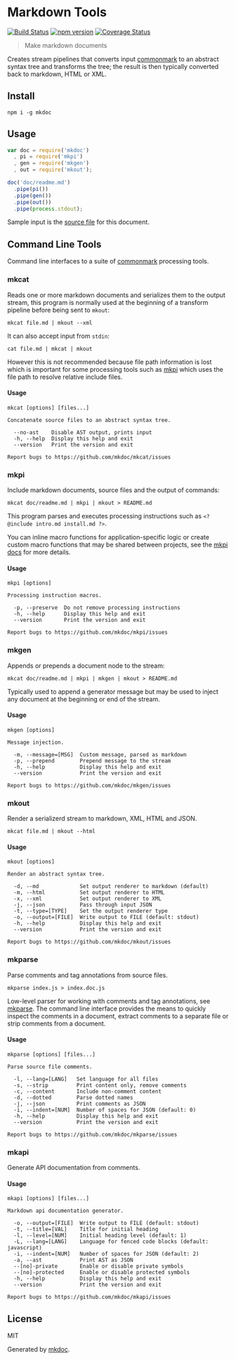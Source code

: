 # Markdown Tools

[![Build Status](https://travis-ci.org/mkdoc/mkdoc.svg?v=2)](https://travis-ci.org/mkdoc/mkdoc)
[![npm version](http://img.shields.io/npm/v/mkdoc.svg?v=2)](https://npmjs.org/package/mkdoc)
[![Coverage Status](https://coveralls.io/repos/mkdoc/mkdoc/badge.svg?branch=master&service=github&v=2)](https://coveralls.io/github/mkdoc/mkdoc?branch=master)

> Make markdown documents

Creates stream pipelines that converts input [commonmark][] to an abstract syntax tree and transforms the tree; the result is then typically converted back to markdown, HTML or XML.

## Install

```
npm i -g mkdoc
```

## Usage

```javascript
var doc = require('mkdoc')
  , pi = require('mkpi')
  , gen = require('mkgen')
  , out = require('mkout');

doc('doc/readme.md')
  .pipe(pi())
  .pipe(gen())
  .pipe(out())
  .pipe(process.stdout);
```

Sample input is the [source file](/doc/readme.md) for this document.

## Command Line Tools

Command line interfaces to a suite of [commonmark][] processing tools.

### mkcat

Reads one or more markdown documents and serializes them to the output stream, this program is normally used at the beginning of a transform pipeline before being sent to `mkout`:

```shell
mkcat file.md | mkout --xml
```

It can also accept input from `stdin`:

```shell
cat file.md | mkcat | mkout
```

However this is not recommended because file path information is lost which is important for some processing tools such as [mkpi][] which uses the file path to resolve relative include files.

#### Usage

```null
mkcat [options] [files...]

Concatenate source files to an abstract syntax tree.

  --no-ast    Disable AST output, prints input
  -h, --help  Display this help and exit
  --version   Print the version and exit

Report bugs to https://github.com/mkdoc/mkcat/issues
```

### mkpi

Include markdown documents, source files and the output of commands:

```shell
mkcat doc/readme.md | mkpi | mkout > README.md
```

This program parses and executes processing instructions such as `<? @include intro.md install.md ?>`.

You can inline macro functions for application-specific logic or create custom macro functions that may be shared between projects, see the [mkpi docs][mkpi] for more details.

#### Usage

```null
mkpi [options]

Processing instruction macros.

  -p, --preserve  Do not remove processing instructions
  -h, --help      Display this help and exit
  --version       Print the version and exit

Report bugs to https://github.com/mkdoc/mkpi/issues
```

### mkgen

Appends or prepends a document node to the stream:

```shell
mkcat doc/readme.md | mkpi | mkgen | mkout > README.md
```

Typically used to append a generator message but may be used to inject any document at the beginning or end of the stream.

#### Usage

```null
mkgen [options]

Message injection.

  -m, --message=[MSG]  Custom message, parsed as markdown
  -p, --prepend        Prepend message to the stream
  -h, --help           Display this help and exit
  --version            Print the version and exit

Report bugs to https://github.com/mkdoc/mkgen/issues
```

### mkout

Render a serializerd stream to markdown, XML, HTML and JSON.

```shell
mkcat file.md | mkout --html
```

#### Usage

```null
mkout [options]

Render an abstract syntax tree.

  -d, --md             Set output renderer to markdown (default)
  -m, --html           Set output renderer to HTML
  -x, --xml            Set output renderer to XML
  -j, --json           Pass through input JSON
  -t, --type=[TYPE]    Set the output renderer type
  -o, --output=[FILE]  Write output to FILE (default: stdout)
  -h, --help           Display this help and exit
  --version            Print the version and exit

Report bugs to https://github.com/mkdoc/mkout/issues
```

### mkparse

Parse comments and tag annotations from source files.

```shell
mkparse index.js > index.doc.js
```

Low-level parser for working with comments and tag annotations, see [mkparse][]. The command line interface provides the means to quickly inspect the comments in a document, extract comments to a separate file or strip comments from a document.

#### Usage

```null
mkparse [options] [files...]

Parse source file comments.

  -l, --lang=[LANG]   Set language for all files
  -s, --strip         Print content only, remove comments
  -c, --content       Include non-comment content
  -d, --dotted        Parse dotted names
  -j, --json          Print comments as JSON
  -i, --indent=[NUM]  Number of spaces for JSON (default: 0)
  -h, --help          Display this help and exit
  --version           Print the version and exit

Report bugs to https://github.com/mkdoc/mkparse/issues
```

### mkapi

Generate API documentation from comments.

#### Usage

```null
mkapi [options] [files...]

Markdown api documentation generator.

  -o, --output=[FILE]  Write output to FILE (default: stdout)
  -t, --title=[VAL]    Title for initial heading
  -l, --level=[NUM]    Initial heading level (default: 1)
  -L, --lang=[LANG]    Language for fenced code blocks (default: javascript)
  -i, --indent=[NUM]   Number of spaces for JSON (default: 2)
  -a, --ast            Print AST as JSON
  --[no]-private       Enable or disable private symbols
  --[no]-protected     Enable or disable protected symbols
  -h, --help           Display this help and exit
  --version            Print the version and exit

Report bugs to https://github.com/mkdoc/mkapi/issues
```

## License

MIT

Generated by [mkdoc](https://github.com/mkdoc/mkdoc).

[mkcat]: https://github.com/mkdoc/mkcat
[mkpi]: https://github.com/mkdoc/mkpi
[mkgen]: https://github.com/mkdoc/mkgen
[mkout]: https://github.com/mkdoc/mkout
[mkparse]: https://github.com/mkdoc/mkparse
[mkapi]: https://github.com/mkdoc/mkapi
[jshint]: http://jshint.com
[jscs]: http://jscs.info
[commonmark]: http://commonmark.org/
[commonmark.js]: https://github.com/jgm/commonmark.js
